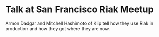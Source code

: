 <!--
{
"name" : "riak-at-kiip",
"version" : "0.1",
"title" : "Scaling Riak at Kiip",
"description" : "Check out a case study of Riak use",
"homepage" : "http://basho.com/scaling-riak-at-kiip/",
"canonicalSource" : "http://basho.com/scaling-riak-at-kiip/",
"freshnessDate" : 2015-05-18,
"license" : "Vimeo"
}
-->

<!-- @section -->

# Talk at San Francisco Riak Meetup

Armon Dadgar and Mitchell Hashimoto of Kiip tell how they use Riak in production and how they got where they are now.

<!-- @asset, "contentType": "outlearn/video", "provider": "vimeo", "url": "https://player.vimeo.com/video/42744689" -->
